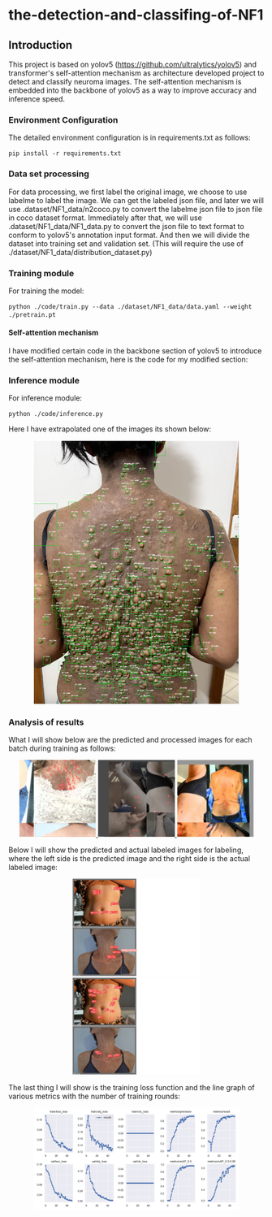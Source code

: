 # the-detection-and-classifing-of-NF1


## Introduction


This project is based on yolov5 (https://github.com/ultralytics/yolov5) and transformer's self-attention mechanism as architecture developed project to detect and classify neuroma images. The self-attention mechanism is embedded into the backbone of yolov5 as a way to improve accuracy and inference speed.

### Environment Configuration


The detailed environment configuration is in requirements.txt as follows:

```shell
pip install -r requirements.txt
```


### Data set processing

For data processing, we first label the original image, we choose to use labelme to label the image. We can get the labeled json file, and later we will use .dataset/NF1_data/n2coco.py to convert the labelme json file to json file in coco dataset format. Immediately after that, we will use .dataset/NF1_data/NF1_data.py to convert the json file to text format to conform to yolov5's annotation input format. And then we will divide the dataset into training set and validation set. (This will require the use of  ./dataset/NF1_data/distribution_dataset.py)

### Training module

For training the model:

```shell
python ./code/train.py --data ./dataset/NF1_data/data.yaml --weight ./pretrain.pt
```


#### Self-attention mechanism

I have modified certain code in the backbone section of yolov5 to introduce the self-attention mechanism, here is the code for my modified section:




### Inference module

For inference module:

```shell
python ./code/inference.py
```
Here I have extrapolated one of the images its shown below:

<div align="center">
    <a href="./">
        <img src="results/test.png" width="80%"/>
    </a>
</div>


### Analysis of results

What I will show below are the predicted and processed images for each batch during training as follows:

</div>
<div align="center">
    <a href="./">
        <img src="results/train_batch0.jpg" width = "30%"/>
        <img src="results/train_batch1.jpg" width = "30%"/>
        <img src="results/train_batch2.jpg" width = "30%"/>
    </a>
</div>

Below I will show the predicted and actual labeled images for labeling, 
where the left side is the predicted image and the right side is the actual labeled image:

</div>
<div align="center">
    <a href="./">
        <img src="results/val_batch0_pred.jpg" width = "50%"/>
        <img src="results/val_batch0_labels.jpg" width = "50%"/>
    </a>
</div>

The last thing I will show is the training loss function and the line graph of various metrics with the number of training rounds:

<div align="center">
    <a href="./">
        <img src="results/results.png" width="80%"/>
    </a>
</div>
